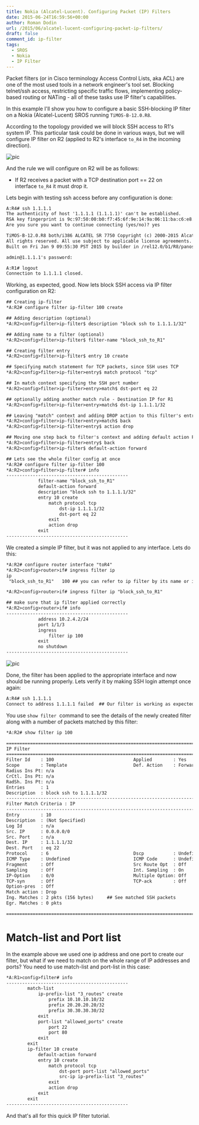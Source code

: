 ```yaml
---
title: Nokia (Alcatel-Lucent). Configuring Packet (IP) Filters
date: 2015-06-24T16:59:56+00:00
author: Roman Dodin
url: /2015/06/alcatel-lucent-configuring-packet-ip-filters/
draft: false
comment_id: ip-filter
tags:
  - SROS
  - Nokia
  - IP Filter
---
```

Packet filters (or in Cisco terminology Access Control Lists, aka ACL) are one of the most used tools in a network engineer's tool set. Blocking telnet/ssh access, restricting specific traffic flows, implementing policy-based routing or NATing - all of these tasks use IP filter's capabilities.

In this example I'll show you how to configure a basic SSH-blocking IP filter on a Nokia (Alcatel-Lucent) SROS running `TiMOS-B-12.0.R8`.
<!--more-->

According to the topology provided we will block SSH access to R1's system IP. This particular task could be done in various ways, but we will configure IP filter on R2 (applied to R2's interface `to_R4` in the incoming direction).

![pic](http://img-fotki.yandex.ru/get/15504/21639405.11b/0_83cc9_15a855d7_orig.png)

And the rule we will configure on R2 will be as follows:

  * If R2 receives a packet with a TCP destination port == 22 on interface `to_R4` it must drop it.

Lets begin with testing ssh access before any configuration is done:

```txt
A:R4# ssh 1.1.1.1
The authenticity of host '1.1.1.1 (1.1.1.1)' can't be established.
RSA key fingerprint is 9c:97:50:00:b0:f7:45:6f:9e:14:9a:06:11:ba:c6:e8.
Are you sure you want to continue connecting (yes/no)? yes

TiMOS-B-12.0.R8 both/i386 ALCATEL SR 7750 Copyright (c) 2000-2015 Alcatel-Lucent.
All rights reserved. All use subject to applicable license agreements.
Built on Fri Jan 9 09:55:30 PST 2015 by builder in /rel12.0/b1/R8/panos/main

admin@1.1.1.1's password:

A:R1# logout
Connection to 1.1.1.1 closed.
```

Working, as expected, good. Now lets block SSH access via IP filter configuration on R2:

```txt
## Creating ip-filter 
*A:R2# configure filter ip-filter 100 create

## Adding description (optional)
*A:R2>config>filter>ip-filter$ description "block ssh to 1.1.1.1/32"

## Adding name to a filter (optional)
*A:R2>config>filter>ip-filter$ filter-name "block_ssh_to_R1"

## Creating filter entry 
*A:R2>config>filter>ip-filter$ entry 10 create

## Specifying match statement for TCP packets, since SSH uses TCP
*A:R2>config>filter>ip-filter>entry$ match protocol "tcp"

## In match context specifying the SSH port number 
*A:R2>config>filter>ip-filter>entry>match$ dst-port eq 22

## optionally adding another match rule - Destination IP for R1
*A:R2>config>filter>ip-filter>entry>match$ dst-ip 1.1.1.1/32

## Leaving "match" context and adding DROP action to this filter's entry
*A:R2>config>filter>ip-filter>entry>match$ back
*A:R2>config>filter>ip-filter>entry$ action drop

## Moving one step back to filter's context and adding default action FORWARD, since implicitly it is DROP.
*A:R2>config>filter>ip-filter>entry$ back
*A:R2>config>filter>ip-filter$ default-action forward

## Lets see the whole filter config at once
*A:R2# configure filter ip-filter 100
*A:R2>config>filter>ip-filter# info
----------------------------------------------
            filter-name "block_ssh_to_R1"
            default-action forward
            description "block ssh to 1.1.1.1/32"
            entry 10 create
                match protocol tcp
                    dst-ip 1.1.1.1/32
                    dst-port eq 22
                exit
                action drop
            exit
----------------------------------------------
```

We created a simple IP filter, but it was not applied to any interface. Lets do this:

```txt
*A:R2# configure router interface "toR4"
*A:R2>config>router>if# ingress filter ip
ip 
 "block_ssh_to_R1"   100 ## you can refer to ip filter by its name or id

*A:R2>config>router>if# ingress filter ip "block_ssh_to_R1"

## make sure that ip filter applied correctly
*A:R2>config>router>if# info
----------------------------------------------
            address 10.2.4.2/24
            port 1/1/3
            ingress
                filter ip 100
            exit
            no shutdown
----------------------------------------------
```

![pic](http://img-fotki.yandex.ru/get/6314/21639405.11c/0_83cca_4dab30b3_orig.png)

Done, the filter has been applied to the appropriate interface and now should be running properly. Lets verify it by making SSH login attempt once again:

```txt
A:R4# ssh 1.1.1.1
Connect to address 1.1.1.1 failed  ## Our filter is working as expected
```

You use `show filter`  command to see the details of the newly created filter along with a number of packets matched by this filter:

```txt
*A:R2# show filter ip 100

===============================================================================
IP Filter
===============================================================================
Filter Id    : 100                              Applied        : Yes
Scope        : Template                         Def. Action    : Forward
Radius Ins Pt: n/a
CrCtl. Ins Pt: n/a
RadSh. Ins Pt: n/a
Entries      : 1
Description  : block ssh to 1.1.1.1/32
-------------------------------------------------------------------------------
Filter Match Criteria : IP
-------------------------------------------------------------------------------
Entry        : 10
Description  : (Not Specified)
Log Id       : n/a
Src. IP      : 0.0.0.0/0
Src. Port    : n/a
Dest. IP     : 1.1.1.1/32
Dest. Port   : eq 22
Protocol     : 6                                Dscp           : Undefined
ICMP Type    : Undefined                        ICMP Code      : Undefined
Fragment     : Off                              Src Route Opt  : Off
Sampling     : Off                              Int. Sampling  : On
IP-Option    : 0/0                              Multiple Option: Off
TCP-syn      : Off                              TCP-ack        : Off
Option-pres  : Off
Match action : Drop
Ing. Matches : 2 pkts (156 bytes)     ## See matched SSH packets
Egr. Matches : 0 pkts

===============================================================================
```

# Match-list and Port list

In the example above we used one ip address and one port to create our filter, but what if we need to match on the whole range of IP addresses and ports? You need to use match-list and port-list in this case:

```txt
*A:R1>config>filter# info
----------------------------------------------
        match-list
            ip-prefix-list "3_routes" create
                prefix 10.10.10.10/32
                prefix 20.20.20.20/32
                prefix 30.30.30.30/32
            exit
            port-list "allowed_ports" create
                port 22
                port 80
            exit
        exit
        ip-filter 10 create
            default-action forward
            entry 10 create
                match protocol tcp
                    dst-port port-list "allowed_ports"
                    src-ip ip-prefix-list "3_routes"
                exit
                action drop
            exit
        exit
----------------------------------------------
```

And that's all for this quick IP filter tutorial.